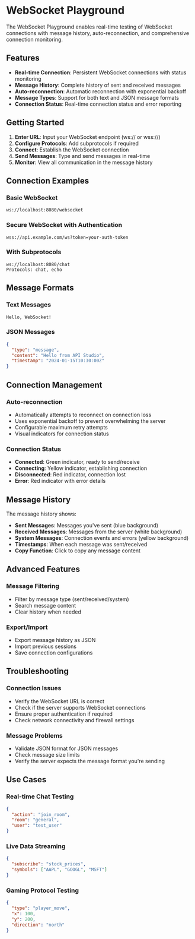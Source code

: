 # WebSocket Playground

The WebSocket Playground enables real-time testing of WebSocket connections with message history, auto-reconnection, and comprehensive connection monitoring.

## Features

- **Real-time Connection**: Persistent WebSocket connections with status monitoring
- **Message History**: Complete history of sent and received messages
- **Auto-reconnection**: Automatic reconnection with exponential backoff
- **Message Types**: Support for both text and JSON message formats
- **Connection Status**: Real-time connection status and error reporting

## Getting Started

1. **Enter URL**: Input your WebSocket endpoint (ws:// or wss://)
2. **Configure Protocols**: Add subprotocols if required
3. **Connect**: Establish the WebSocket connection
4. **Send Messages**: Type and send messages in real-time
5. **Monitor**: View all communication in the message history

## Connection Examples

### Basic WebSocket
```
ws://localhost:8080/websocket
```

### Secure WebSocket with Authentication
```
wss://api.example.com/ws?token=your-auth-token
```

### With Subprotocols
```
ws://localhost:8080/chat
Protocols: chat, echo
```

## Message Formats

### Text Messages
```
Hello, WebSocket!
```

### JSON Messages
```json
{
  "type": "message",
  "content": "Hello from API Studio",
  "timestamp": "2024-01-15T10:30:00Z"
}
```

## Connection Management

### Auto-reconnection
- Automatically attempts to reconnect on connection loss
- Uses exponential backoff to prevent overwhelming the server
- Configurable maximum retry attempts
- Visual indicators for connection status

### Connection Status
- **Connected**: Green indicator, ready to send/receive
- **Connecting**: Yellow indicator, establishing connection
- **Disconnected**: Red indicator, connection lost
- **Error**: Red indicator with error details

## Message History

The message history shows:
- **Sent Messages**: Messages you've sent (blue background)
- **Received Messages**: Messages from the server (white background)
- **System Messages**: Connection events and errors (yellow background)
- **Timestamps**: When each message was sent/received
- **Copy Function**: Click to copy any message content

## Advanced Features

### Message Filtering
- Filter by message type (sent/received/system)
- Search message content
- Clear history when needed

### Export/Import
- Export message history as JSON
- Import previous sessions
- Save connection configurations

## Troubleshooting

### Connection Issues
- Verify the WebSocket URL is correct
- Check if the server supports WebSocket connections
- Ensure proper authentication if required
- Check network connectivity and firewall settings

### Message Problems
- Validate JSON format for JSON messages
- Check message size limits
- Verify the server expects the message format you're sending

## Use Cases

### Real-time Chat Testing
```json
{
  "action": "join_room",
  "room": "general",
  "user": "test_user"
}
```

### Live Data Streaming
```json
{
  "subscribe": "stock_prices",
  "symbols": ["AAPL", "GOOGL", "MSFT"]
}
```

### Gaming Protocol Testing
```json
{
  "type": "player_move",
  "x": 100,
  "y": 200,
  "direction": "north"
}
```